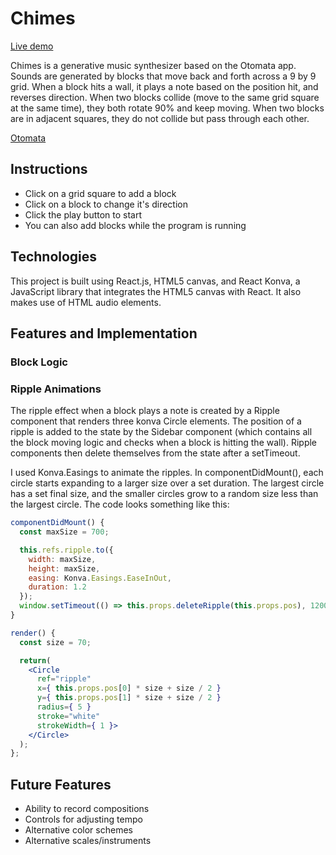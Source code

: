 # Chimes

[Live demo][githubpages]

[githubpages]: https://clairewild.github.io/Chimes/

Chimes is a generative music synthesizer based on the Otomata app.  Sounds are generated by blocks that move back and forth across a 9 by 9 grid.  When a block hits a wall, it plays a note based on the position hit, and reverses direction.  When two blocks collide (move to the same grid square at the same time), they both rotate 90% and keep moving.  When two blocks are in adjacent squares, they do not collide but pass through each other.

[Otomata][otomata]

[otomata]: http://www.earslap.com/page/otomata.html?q=4h4t5j7k444c1z3l2i7o631078051q8y

## Instructions

- Click on a grid square to add a block
- Click on a block to change it's direction
- Click the play button to start
- You can also add blocks while the program is running

## Technologies

This project is built using React.js, HTML5 canvas, and React Konva, a JavaScript library that integrates the HTML5 canvas with React.  It also makes use of HTML audio elements.

## Features and Implementation

### Block Logic





### Ripple Animations

The ripple effect when a block plays a note is created by a Ripple component that renders three konva Circle elements.  The position of a ripple is added to the state by the Sidebar component (which contains all the block moving logic and checks when a block is hitting the wall).  Ripple components then delete themselves from the state after a setTimeout.

I used Konva.Easings to animate the ripples.  In componentDidMount(), each circle starts expanding to a larger size over a set duration.  The largest circle has a set final size, and the smaller circles grow to a random size less than the largest circle.  The code looks something like this:

```jsx
componentDidMount() {
  const maxSize = 700;

  this.refs.ripple.to({
    width: maxSize,
    height: maxSize,
    easing: Konva.Easings.EaseInOut,
    duration: 1.2
  });
  window.setTimeout(() => this.props.deleteRipple(this.props.pos), 1200);
}

render() {
  const size = 70;

  return(
    <Circle
      ref="ripple"
      x={ this.props.pos[0] * size + size / 2 }
      y={ this.props.pos[1] * size + size / 2 }
      radius={ 5 }
      stroke="white"
      strokeWidth={ 1 }>
    </Circle>
  );
};
```

## Future Features

- Ability to record compositions
- Controls for adjusting tempo
- Alternative color schemes
- Alternative scales/instruments
